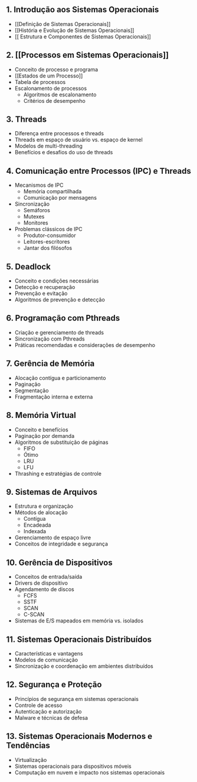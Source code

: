## 1. **Introdução aos Sistemas Operacionais**

   - [[Definição de Sistemas Operacionais]]
   - [[História e Evolução de Sistemas Operacionais]]
   - [[ Estrutura e Componentes de Sistemas Operacionais]]

## 2. **[[Processos em Sistemas Operacionais]]**

   - Conceito de processo e programa
   - [[Estados de um Processo]]
   - Tabela de processos
   - Escalonamento de processos
     - Algoritmos de escalonamento
     - Critérios de desempenho

## 3. **Threads**

   - Diferença entre processos e threads
   - Threads em espaço de usuário vs. espaço de kernel
   - Modelos de multi-threading
   - Benefícios e desafios do uso de threads

## 4. **Comunicação entre Processos (IPC) e Threads**

   - Mecanismos de IPC
     - Memória compartilhada
     - Comunicação por mensagens
   - Sincronização
     - Semáforos
     - Mutexes
     - Monitores
   - Problemas clássicos de IPC
     - Produtor-consumidor
     - Leitores-escritores
     - Jantar dos filósofos

## 5. **Deadlock**

   - Conceito e condições necessárias
   - Detecção e recuperação
   - Prevenção e evitação
   - Algoritmos de prevenção e detecção

## 6. **Programação com Pthreads**

   - Criação e gerenciamento de threads
   - Sincronização com Pthreads
   - Práticas recomendadas e considerações de desempenho

## 7. **Gerência de Memória**

   - Alocação contígua e particionamento
   - Paginação
   - Segmentação
   - Fragmentação interna e externa

## 8. **Memória Virtual**

   - Conceito e benefícios
   - Paginação por demanda
   - Algoritmos de substituição de páginas
     - FIFO
     - Ótimo
     - LRU
     - LFU
   - Thrashing e estratégias de controle

## 9. **Sistemas de Arquivos**

   - Estrutura e organização
   - Métodos de alocação
     - Contígua
     - Encadeada
     - Indexada
   - Gerenciamento de espaço livre
   - Conceitos de integridade e segurança

## 10. **Gerência de Dispositivos**

   - Conceitos de entrada/saída
   - Drivers de dispositivo
   - Agendamento de discos
     - FCFS
     - SSTF
     - SCAN
     - C-SCAN
   - Sistemas de E/S mapeados em memória vs. isolados

## 11. **Sistemas Operacionais Distribuídos**

   - Características e vantagens
   - Modelos de comunicação
   - Sincronização e coordenação em ambientes distribuídos

## 12. **Segurança e Proteção**

   - Princípios de segurança em sistemas operacionais
   - Controle de acesso
   - Autenticação e autorização
   - Malware e técnicas de defesa

## 13. **Sistemas Operacionais Modernos e Tendências**

   - Virtualização
   - Sistemas operacionais para dispositivos móveis
   - Computação em nuvem e impacto nos sistemas operacionais
